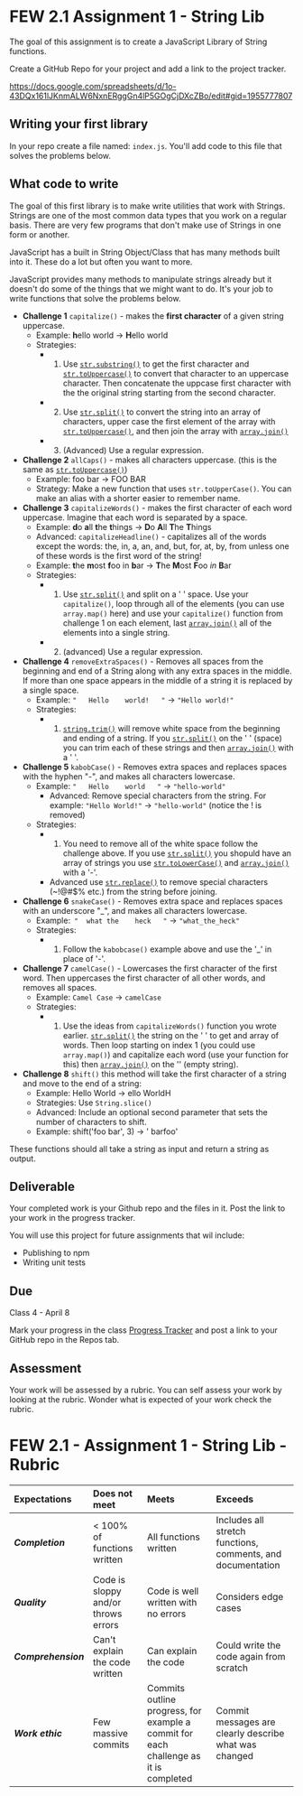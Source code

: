 # FEW 2.1 Assignment 1 - String Lib

The goal of this assignment is to create a JavaScript Library of String functions. 

Create a GitHub Repo for your project and add a link to the project tracker. 

https://docs.google.com/spreadsheets/d/1o-43DQx161lJKnmALW6NxnERggGn4lP5GOgCjDXcZBo/edit#gid=1955777807

## Writing your first library

In your repo create a file named: `index.js`. You'll add code to this file that solves the problems below.

## What code to write

The goal of this first library is to make write utilities that work with Strings. Strings are one of the most common data types that you work on a regular basis. There are very few programs that don't make use of Strings in one form or another.

JavaScript has a built in String Object/Class that has many methods built into it. These do a lot but often you want to more. 

JavaScript provides many methods to manipulate strings already but it doesn't do some of the things that we might want to do. It's your job to write functions that solve the problems below. 

- **Challenge 1** `capitalize()` - makes the **first character** of a given string uppercase.
    - Example: **h**ello world -> **H**ello world
    - Strategies:
        - 1) Use [`str.substring()`](https://developer.mozilla.org/en-US/docs/Web/JavaScript/Reference/Global_Objects/String/substring) to get the first character and [`str.toUppercase()`](https://developer.mozilla.org/en-US/docs/Web/JavaScript/Reference/Global_Objects/String/toUpperCase) to convert that character to an uppercase character. Then concatenate the uppcase first character with the the original string starting from the second character. 
        - 2) Use [`str.split()`](https://developer.mozilla.org/en-US/docs/Web/JavaScript/Reference/Global_Objects/String/split) to convert the string into an array of characters, upper case the first element of the array with [`str.toUppercase()`](https://developer.mozilla.org/en-US/docs/Web/JavaScript/Reference/Global_Objects/String/toUpperCase), and then join the array with [`array.join()`](https://developer.mozilla.org/en-US/docs/Web/JavaScript/Reference/Global_Objects/Array/join)
        - 3) (Advanced) Use a regular expression. 
- **Challenge 2** `allCaps()` - makes all characters uppercase. (this is the same as [`str.toUppercase()`](https://developer.mozilla.org/en-US/docs/Web/JavaScript/Reference/Global_Objects/String/toUpperCase))
    - Example: foo bar -> FOO BAR
    - Strategy: Make a new function that uses `str.toUpperCase()`. You can make an alias with a shorter easier to remember name.  
- **Challenge 3** `capitalizeWords()` - makes the first character of each word uppercase. Imagine that each word is separated by a space. 
    - Example: **d**o **a**ll **t**he **t**hings -> **D**o **A**ll **T**he **T**hings
    - Advanced: `capitalizeHeadline()` - capitalizes all of the words except the words: the, in, a, an, and, but, for, at, by, from unless one of these words is the first word of the string!
    - Example: **t**he **m**ost **f**oo in **b**ar -> **T**he **M**ost **F**oo *in* **B**ar
    - Strategies: 
        - 1) Use [`str.split()`](https://developer.mozilla.org/en-US/docs/Web/JavaScript/Reference/Global_Objects/String/split) and split on a ' ' space. Use your `capitalize()`, loop through all of the elements (you can use `array.map()` here) and use your `capitalize()` function from challenge 1 on each element, last [`array.join()`](https://developer.mozilla.org/en-US/docs/Web/JavaScript/Reference/Global_Objects/Array/join) all of the elements into a single string. 
        - 2) (advanced) Use a regular expression. 
- **Challenge 4** `removeExtraSpaces()` - Removes all spaces from the beginning and end of a String along with any extra spaces in the middle. If more than one space appears in the middle of a string it is replaced by a single space. 
  - Example: `"   Hello    world!   "` -> `"Hello world!"`
  - Strategies: 
    - 1) [`string.trim()`](https://developer.mozilla.org/en-US/docs/Web/JavaScript/Reference/Global_Objects/String/Trim) will remove white space from the beginning and ending of a string. If you [`str.split()`](https://developer.mozilla.org/en-US/docs/Web/JavaScript/Reference/Global_Objects/String/split) on the ' ' (space) you can trim each of these strings and then [`array.join()`](https://developer.mozilla.org/en-US/docs/Web/JavaScript/Reference/Global_Objects/Array/join) with a ' '. 
- **Challenge 5** `kabobCase()` - Removes extra spaces and replaces spaces with the hyphen "-", and makes all characters lowercase. 
  - Example: `"   Hello    world   "` -> `"hello-world"`
    - Advanced: Remove special characters from the string. For example: `"Hello World!"` -> `"hello-world"` (notice the ! is removed)
  - Strategies: 
    - 1) You need to remove all of the white space follow the challenge above. If you use [`str.split()`](https://developer.mozilla.org/en-US/docs/Web/JavaScript/Reference/Global_Objects/String/split) you shopuld have an array of strings you use [`str.toLowerCase()`](https://developer.mozilla.org/en-US/docs/Web/JavaScript/Reference/Global_Objects/String/toLowerCase) and [`array.join()`](https://developer.mozilla.org/en-US/docs/Web/JavaScript/Reference/Global_Objects/Array/join) with a '-'.
    - Advanced use [`str.replace()`](https://developer.mozilla.org/en-US/docs/Web/JavaScript/Reference/Global_Objects/String/replace) to remove special characters (~!@#$% etc.) from the string before joining. 
- **Challenge 6** `snakeCase()` - Removes extra space and replaces spaces with an underscore "_", and makes all characters lowercase. 
  - Example:` "  what the    heck   "` -> `"what_the_heck"`
  - Strategies: 
    - 1) Follow the `kabobcase()` example above and use the '_' in place of '-'.
- **Challenge 7** `camelCase()` - Lowercases the first character of the first word. Then uppercases the first character of all other words, and removes all spaces. 
  - Example: `Camel Case` -> `camelCase`
  - Strategies: 
    - 1) Use the ideas from `capitalizeWords()` function you wrote earlier. [`str.split()`](https://developer.mozilla.org/en-US/docs/Web/JavaScript/Reference/Global_Objects/String/split) the string on the ' ' to get and array of words. Then loop starting on index 1 (you could use `array.map()`) and capitalize each word (use your function for this) then [`array.join()`](https://developer.mozilla.org/en-US/docs/Web/JavaScript/Reference/Global_Objects/Array/join) on the '' (empty string).
- **Challenge 8** `shift()` this method will take the first character of a string and move to the end of a string: 
  - Example: Hello World -> ello WorldH
  - Strategies: Use `String.slice()`
  - Advanced: Include an optional second parameter that sets the number of characters to shift. 
  - Example: shift('foo bar', 3) -> ' barfoo'

These functions should all take a string as input and return a string as output. 

## Deliverable 

Your completed work is your Github repo and the files in it. Post the link to your work in the progress tracker. 

You will use this project for future assignments that wil include: 

- Publishing to npm
- Writing unit tests


## Due

Class 4 - April 8

Mark your progress in the class [Progress Tracker](https://docs.google.com/spreadsheets/d/1AcrDA3QnL4Vet2XThzITj67MblcY9PQ9ZZWEbHru2f8/edit?usp=sharing) and post a link to your GitHub repo in the Repos tab. 

## Assessment

Your work will be assessed by a rubric. You can self assess your work by looking at the rubric. Wonder what is expected of your work check the rubric. 

# FEW 2.1 - Assignment 1 - String Lib - Rubric

| Expectations | Does not meet | Meets | Exceeds |
|:-------------|:--------------|:------|:--------|
| **_Completion_** | < 100% of functions written | All functions written | Includes all stretch functions, comments, and documentation |
| **_Quality_** | Code is sloppy and/or throws errors | Code is well written with no errors | Considers edge cases |
| **_Comprehension_** | Can't explain the code written | Can explain the code | Could write the code again from scratch |
| **_Work ethic_** | Few massive commits | Commits outline progress, for example a commit for each challenge as it is completed | Commit messages are clearly describe what was changed |

